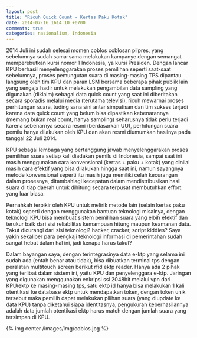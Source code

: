 ```yaml
---
layout: post
title: "Ricuh Quick Count - Kertas Paku Kotak"
date: 2014-07-16 1614:10 +0700
comments: true
categories: nasionalism, Indonesia
---
```


2014 Juli ini sudah selesai momen coblos coblosan pilpres, yang sebelumnya sudah sama-sama melakukan kampanye dengan semangat memperebutkan kursi nomor 1 Indonesia, ya kursi Presiden. Dengan lancar KPU berhasil menyelenggarakan proses pemilihan seperti saat-saat sebelumnya, proses pemungutan suara di masing-masing TPS dipantau langsung oleh tim KPU dan paran LSM bersama beberapa pihak publik lain yang sengaja hadir untuk melakukan pengambilan data sampling yang digunakan (diklaim) sebagai data quick count yang saat ini diberitakan secara sporadis melalui media (terutama televisi), ricuh mewarnai proses perhitungan suara, tuding sana sini antar simpatisan dan tim sukses terjadi karena data quick count yang belum bisa dipastikan kebenarannya (memang bukan real count, hanya sampling) seharusnya tidak perlu terjadi karena sebenarnya secara resmi (berdasarkan UU), perhitungan suara pemilu hanya dilakukan oleh KPU dan akan resmi diumumkan hasilnya pada tanggal 22 Juli 2014.

KPU sebagai lembaga yang bertanggung jawab menyelenggarakan proses pemilihan suara setiap kali diadakan pemilu di Indonesia, sampai saat ini masih menggunakan cara konvensional (kertas + paku + kotak) yang dinilai masih cara efektif yang bisa dilakukan hingga saat ini, namun sayangnya metode konvensional seperti itu masih juga memiliki celah kecurangan dalam prosesnya, ditambahlagi kecepatan dalam mendistribusikan hasil suara di tiap daerah untuk dihitung secara terpusat membutuhkan effort yang luar biasa.

Pernahkah terpikir oleh KPU untuk melirik metode lain (selain kertas paku kotak) seperti dengan menggunakan bantuan teknologi misalnya, dengan teknologi KPU bisa membuat sistem pemilihan suara yang elbih efektif dan terukur baik dari sisi reliabilitas kemampuan hitung maupun keamanan data. Takut dicurangi dari sisi teknologi? hacker, cracker, script kiddies? Saya yakin sekaliber para pengkaji teknologi informasi di pemerintahan sudah sangat hebat dalam hal ini, jadi kenapa harus takut?

Dalam bayangan saya, dengan terintegrasinya data e-ktp yang selama ini sudah ada (entah benar atau tidak), bisa dibuatkan terminal tps dengan peralatan multitouch screen berikut rfid ektp reader. Hanya ada 2 pihak yang terlibat dalam sistem ini, yaitu KPU dan penyelenggara e-ktp. Jaringan yang digunakan menggunakan enkripsi ssl 2048bit melalui vpn dari KPU/ektp ke masing-masing tps, satu ektp id hanya bisa melakukan 1 kali otentikasi ke database ektp untuk mendapatkan token, dengan token unik tersebut maka pemilih dapat melakukan pilihan suara (yang diupdate ke data KPU) tanpa diketahui siapa identitasnya, pengukuran keberhasilannya adalah data jumlah otentikasi ektp harus match dengan jumlah suara yang tersimpan di KPU.


{% img center /images/img/coblos.jpg %}
